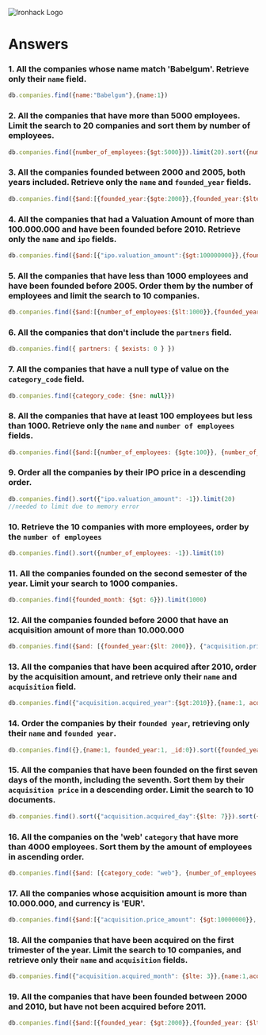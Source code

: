 ![Ironhack Logo](https://i.imgur.com/1QgrNNw.png)

# Answers

### 1. All the companies whose name match 'Babelgum'. Retrieve only their `name` field.

```js
db.companies.find({name:"Babelgum"},{name:1})
```



### 2. All the companies that have more than 5000 employees. Limit the search to 20 companies and sort them by **number of employees**.

```js
db.companies.find({number_of_employees:{$gt:5000}}).limit(20).sort({number_of_employees:1})
```



### 3. All the companies founded between 2000 and 2005, both years included. Retrieve only the `name` and `founded_year` fields.

```js
db.companies.find({$and:[{founded_year:{$gte:2000}},{founded_year:{$lte: 2005}}]},{name:1, founded_year:1})
```



### 4. All the companies that had a Valuation Amount of more than 100.000.000 and have been founded before 2010. Retrieve only the `name` and `ipo` fields.

```js
db.companies.find({$and:[{"ipo.valuation_amount":{$gt:100000000}},{founded_year:{$lt:2010}}]},{name:1,ipo:1})
```



### 5. All the companies that have less than 1000 employees and have been founded before 2005. Order them by the number of employees and limit the search to 10 companies.

```js
db.companies.find({$and:[{number_of_employees:{$lt:1000}},{founded_year:{$lt:2015}}]}).sort({number_of_employees:1}).limit(10)

```



### 6. All the companies that don't include the `partners` field.

```js
db.companies.find({ partners: { $exists: 0 } })
```



### 7. All the companies that have a null type of value on the `category_code` field.

```js
db.companies.find({category_code: {$ne: null}})

```



### 8. All the companies that have at least 100 employees but less than 1000. Retrieve only the `name` and `number of employees` fields.

```js
db.companies.find({$and:[{number_of_employees: {$gte:100}}, {number_of_employees: {$lt:1000}}]},{name: 1, number_of_employees: 1,_id:0})

```



### 9. Order all the companies by their IPO price in a descending order.

```js
db.companies.find().sort({"ipo.valuation_amount": -1}).limit(20) 
//needed to limit due to memory error
```



### 10. Retrieve the 10 companies with more employees, order by the `number of employees`

```js
db.companies.find().sort({number_of_employees: -1}).limit(10)

```



### 11. All the companies founded on the second semester of the year. Limit your search to 1000 companies.

```js
db.companies.find({founded_month: {$gt: 6}}).limit(1000)

```



### 12. All the companies founded before 2000 that have an acquisition amount of more than 10.000.000

```js
db.companies.find({$and: [{founded_year:{$lt: 2000}}, {"acquisition.price_amount": {$gt:10000000}}] })
```



### 13. All the companies that have been acquired after 2010, order by the acquisition amount, and retrieve only their `name` and `acquisition` field.

```js
db.companies.find({"acquisition.acquired_year":{$gt:2010}},{name:1, acquisition:1,_id:0}).sort({acquisition:1})
```



### 14. Order the companies by their `founded year`, retrieving only their `name` and `founded year`.

```js
db.companies.find({},{name:1, founded_year:1, _id:0}).sort({founded_year:1}).limit(20)
```



### 15. All the companies that have been founded on the first seven days of the month, including the seventh. Sort them by their `acquisition price` in a descending order. Limit the search to 10 documents.

```js
db.companies.find().sort({"acquisition.acquired_day":{$lte: 7}}).sort({"acquisition.price_amount":-1}).limit(10)
```



### 16. All the companies on the 'web' `category` that have more than 4000 employees. Sort them by the amount of employees in ascending order.

```js
db.companies.find({$and: [{category_code: "web"}, {number_of_employees: {$gt:4000}}]}).sort({number_of_employees: 1})
```



### 17. All the companies whose acquisition amount is more than 10.000.000, and currency is 'EUR'.

```js
db.companies.find({$and:[{"acquisition.price_amount": {$gt:10000000}}, {"acquisition.price_currency_code": "EUR"}]})
```



### 18. All the companies that have been acquired on the first trimester of the year. Limit the search to 10 companies, and retrieve only their `name` and `acquisition` fields.

```js
db.companies.find({"acquisition.acquired_month": {$lte: 3}},{name:1,acquisition:1}).limit(10)
```



### 19. All the companies that have been founded between 2000 and 2010, but have not been acquired before 2011.

```js
db.companies.find({$and:[{founded_year: {$gt:2000}},{founded_year: {$lt:2010}}, {"acquisition.acquired_year": {$gt:2011}}]})
```

